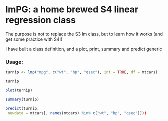 # lmPG: a home brewed S4 linear regression class

The purpose is not to replace the S3 lm class, but to learn how it works (and
get some practice with S4!)

I have built a class definition, and a plot, print, summary and predict generic

### Usage:

```R
turnip <- lmp("mpg", c("wt", "hp", "qsec"), int = TRUE, df = mtcars)

turnip

plot(turnip)

summary(turnip)

predict(turnip,
 newdata = mtcars[, names(mtcars) %in% c("wt", "hp", "qsec")]))
```
